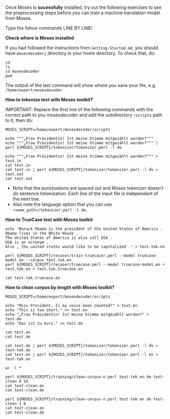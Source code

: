 Once Moses is **sucessfully** installed, try out the following exercises to see the preprocessing steps before you can train a machine translation model from Moses. 

Type the follow commands LINE BY LINE!

**Check where is Moses installed**

If you had followed the instructions from `Getting-Started.md`, you should have `mosesdecoder/` directory in your home directory. To check that, do:

```
cd
ls
cd mosesdecoder
pwd
```

The output of the last command will show where you save your file, e.g. `/home/expert/mosesdecoder`

**How to tokenize text with Moses toolkit?**

IMPORTANT: Replace the first line of the following commands with the correct path to you mosesdecoder and add the subdirectory `/scripts` path to it, then do:

```
MOSES_SCRIPT=/home/expert/mosesdecoder/scripts

echo """„Frau Präsidentin! Ist meine Stimme mitgezählt worden?"""
echo """„Frau Präsidentin! Ist meine Stimme mitgezählt worden?""" | perl ${MOSES_SCRIPT}/tokenizer/tokenizer.perl -l de

echo """„Frau Präsidentin! Ist meine Stimme mitgezählt worden?""" > test.in
cat test.in
cat test.in | perl ${MOSES_SCRIPT}/tokenizer/tokenizer.perl -l de > test.out
cat test.out
```

 - Note that the punctuations are spaced out and Moses tokenizer doesn't do sentence tokenization. Each line of the input file is independent of the next line. 
 - Also note the language option that you can use `<some_path>/tokenizer.perl -l de`. 

**How to TrueCase text with Moses toolkit**

```
echo "Barack Obama is the president of the United States of America .
Obama lives in the White House ,
The United States of America is also call USA .
USA is an acronym .
Also , the united states would like to be capitalized ." > test.tok.en

perl ${MOSES_SCRIPT}/recaser/train-truecaser.perl --model truecase-model.en --corpus test.tok.en
perl ${MOSES_SCRIPT}/recaser/truecase.perl --model truecase-model.en < test.tok.en > test.tok.truecase.en

cat test.tok.truecase.en
```

**How to clean corpus by length with Moses toolkit?**

```
MOSES_SCRIPT=/home/expert/mosesdecoder/scripts

echo "Miss President, Is my voice been counted?" > test.en
echo "This is too short." >> test.en
echo "„Frau Präsidentin! Ist meine Stimme mitgezählt worden?" > test.de
echo "Das ist zu kurz." >> test.de

cat test.en
cat test.de

cat test.de | perl ${MOSES_SCRIPT}/tokenizer/tokenizer.perl -l de > test-tok.de
cat test.en | perl ${MOSES_SCRIPT}/tokenizer/tokenizer.perl -l en > test-tok.en

wc -l *

perl ${MOSES_SCRIPT}/training/clean-corpus-n.perl test-tok en de test-clean 6 10
cat test-clean.en
cat test-clean.de

perl ${MOSES_SCRIPT}/training/clean-corpus-n.perl test-tok en de test-clean 1 6
cat test-clean.en
cat test-clean.de
```
